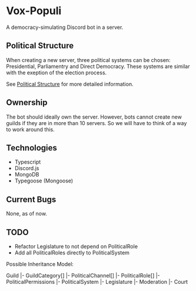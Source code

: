 # Vox-Populi
A democracy-simulating Discord bot in a server.

## Political Structure
When creating a new server, three political systems can be chosen: Presidential, Parliamentry and Direct Democracy.
These systems are similar with the exeption of the election process.

See [Political Structure](docs/politicalStructure) for more detailed information.

## Ownership
The bot should ideally own the server.
However, bots cannot create new guilds if they are in more than 10 servers.
So we will have to think of a way to work around this.

## Technologies
- Typescript
- Discord.js
- MongoDB
- Typegoose (Mongoose)

## Current Bugs
None, as of now.

## TODO
- Refactor Legislature to not depend on PoliticalRole
- Add all PoliticalRoles directly to PoliticalSystem

Possible Inheritance Model:

Guild
|- GuildCategory[]
    |- PoliticalChannel[]
|- PoliticalRole[]
    |- PoliticalPermissions
|- PoliticalSystem
    |- Legislature
    |- Moderation
    |- Court